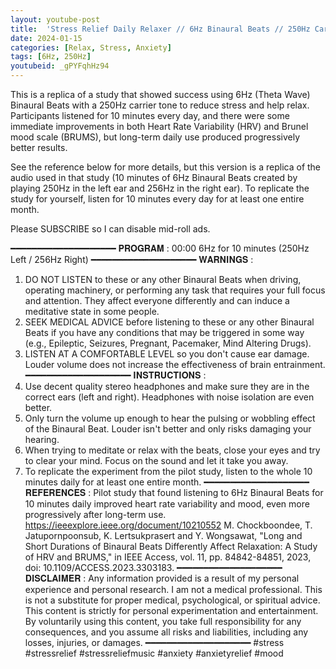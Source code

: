 ```yaml
---
layout: youtube-post
title:  'Stress Relief Daily Relaxer // 6Hz Binaural Beats // 250Hz Carrier // Pure Tones'
date: 2024-01-15
categories: [Relax, Stress, Anxiety]
tags: [6Hz, 250Hz]
youtubeid: _gPYFqhHz94
---
```


<p class="premono" markdown="1">
This is a replica of a study that showed success using 6Hz (Theta Wave) Binaural Beats with a 250Hz carrier tone to reduce stress and help relax. Participants listened for 10 minutes every day, and there were some immediate improvements in both Heart Rate Variability (HRV) and Brunel mood scale (BRUMS), but long-term daily use produced progressively better results.

See the reference below for more details, but this version is a replica of the audio used in that study (10 minutes of 6Hz Binaural Beats created by playing 250Hz in the left ear and 256Hz in the right ear). To replicate the study for yourself, listen for 10 minutes every day for at least one entire month.

Please SUBSCRIBE so I can disable mid-roll ads.

━━━━━━━━━━━━━━━━━━━━
𝐏𝐑𝐎𝐆𝐑𝐀𝐌 :
00:00 6Hz for 10 minutes (250Hz Left / 256Hz Right)
━━━━━━━━━━━━━━━━━━━━
𝐖𝐀𝐑𝐍𝐈𝐍𝐆𝐒 :
1. DO NOT LISTEN to these or any other Binaural Beats when driving, operating machinery, or performing any task that requires your full focus and attention. They affect everyone differently and can induce a meditative state in some people.
2. SEEK MEDICAL ADVICE before listening to these or any other Binaural Beats if you have any conditions that may be triggered in some way (e.g., Epileptic, Seizures, Pregnant, Pacemaker, Mind Altering Drugs).
3. LISTEN AT A COMFORTABLE LEVEL so you don't cause ear damage. Louder volume does not increase the effectiveness of brain entrainment.
━━━━━━━━━━━━━━━━━━━━
𝐈𝐍𝐒𝐓𝐑𝐔𝐂𝐓𝐈𝐎𝐍𝐒 :
1. Use decent quality stereo headphones and make sure they are in the correct ears (left and right). Headphones with noise isolation are even better.
2. Only turn the volume up enough to hear the pulsing or wobbling effect of the Binaural Beat. Louder isn't better and only risks damaging your hearing.
3. When trying to meditate or relax with the beats, close your eyes and try to clear your mind. Focus on the sound and let it take you away.
4. To replicate the experiment from the pilot study, listen to the whole 10 minutes daily for at least one entire month.
━━━━━━━━━━━━━━━━━━━━
𝐑𝐄𝐅𝐄𝐑𝐄𝐍𝐂𝐄𝐒 :
Pilot study that found listening to 6Hz Binaural Beats for 10 minutes daily improved heart rate variability and mood, even more progressively after long-term use.
<https://ieeexplore.ieee.org/document/10210552>
M. Chockboondee, T. Jatupornpoonsub, K. Lertsukprasert and Y. Wongsawat, "Long and Short Durations of Binaural Beats Differently Affect Relaxation: A Study of HRV and BRUMS," in IEEE Access, vol. 11, pp. 84842-84851, 2023, doi: 10.1109/ACCESS.2023.3303183.
━━━━━━━━━━━━━━━━━━━━
𝐃𝐈𝐒𝐂𝐋𝐀𝐈𝐌𝐄𝐑 :
Any information provided is a result of my personal experience and personal research. I am not a medical professional. This is not a substitute for proper medical, psychological, or spiritual advice. This content is strictly for personal experimentation and entertainment. By voluntarily using this content, you take full responsibility for any consequences, and you assume all risks and liabilities, including any losses, injuries, or damages.
━━━━━━━━━━━━━━━━━━━━
#stress #stressrelief  #stressreliefmusic  #anxiety #anxietyrelief #mood
</p>